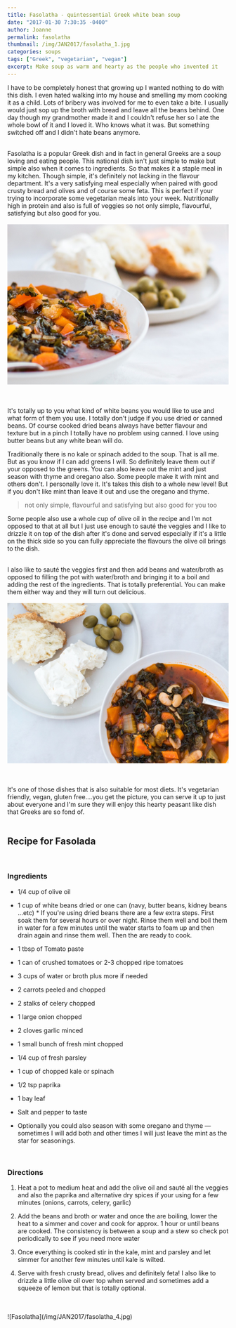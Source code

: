 ```yaml
---
title: Fasolatha - quintessential Greek white bean soup
date: "2017-01-30 7:30:35 -0400"
author: Joanne
permalink: fasolatha
thumbnail: /img/JAN2017/fasolatha_1.jpg
categories: soups
tags: ["Greek", "vegetarian", "vegan"]
excerpt: Make soup as warm and hearty as the people who invented it
---
```


I have to be completely honest that growing up I wanted nothing to do with this dish. I even hated walking into my house and smelling my mom cooking it as a child.  Lots of bribery was involved for me to even take a bite.  I usually would just sop up the broth with bread and leave all the beans behind.  One day though my grandmother made it and I couldn't refuse her so I ate the whole bowl of it and I loved it.  Who knows what it was. But something switched off and I didn't hate beans anymore.
<br>
<br>

Fasolatha is a popular Greek dish and in fact in general Greeks are a soup loving and eating people.  This national dish isn't just simple to make but simple also when it comes to ingredients. So that makes it a staple meal in my kitchen.  Though simple, it's definitely not lacking in the flavour department. It's a very satisfying meal especially when paired with good crusty bread and olives and of course some feta.  This is perfect if your trying to incorporate some vegetarian meals into your week. Nutritionally high in protein and also is full of veggies so not only simple, flavourful, satisfying but also good for you.
<br>
<br>
![Fasolatha](/img/JAN2017/fasolatha_2.jpg)  
<br>
<br>

It's totally up to you what kind of white beans you would like to use and what form of them you use. I totally don't judge if you use dried or canned beans.  Of course cooked dried beans always have better flavour and texture but in a pinch I totally have no problem using canned. I love using butter beans but any white bean will do.
<br>

Traditionally there is no kale or spinach added to the soup.  That is all me. But as you know if I can add greens I will. So definitely leave them out if your opposed to the greens. You can also leave out the mint and just season with thyme and oregano also. Some people make it with mint and others don't.  I personally love it.  It's takes this dish to a whole new level! But if you don't like mint than leave it out and use the oregano and thyme.

> not only simple, flavourful and satisfying but also good for you too

Some people also use a whole cup of olive oil in the recipe and I'm not opposed to that at all but I just use enough to sauté the veggies and I like to drizzle it on top of the dish after it's done and served especially if it's a little on the thick side so you can fully appreciate the flavours the olive oil brings to the dish.  
<br>

I also like to sauté the veggies first and then add beans and water/broth as opposed to filling the pot with water/broth and bringing it to a boil and adding the rest of the ingredients.  That is totally preferential.  You can make them either way and they will turn out delicious.
<br>
<br>
![Fasolatha](/img/JAN2017/fasolatha_3.jpg)  
<br>
<br>

It's one of those dishes that is also suitable for most diets. It's vegetarian friendly, vegan, gluten free....you get the picture, you can serve it up to just about everyone and I'm sure they will enjoy this hearty peasant like dish that Greeks are so fond of.  
<br>

## Recipe for Fasolada
<br>

### Ingredients

* 1/4 cup of olive oil

* 1 cup of white beans dried or one can (navy, butter beans, kidney beans ...etc) * If you're using dried beans there are a few extra steps.  First soak them for several hours or over night. Rinse them well and boil them in water for a few minutes until the water starts to foam up and then drain again and rinse them well.  Then the are ready to cook.

* 1  tbsp of Tomato paste

* 1 can of crushed tomatoes or 2-3 chopped ripe tomatoes

* 3 cups of water or broth plus more if needed

* 2 carrots peeled and chopped

* 2 stalks of celery chopped

* 1 large onion chopped

* 2 cloves garlic minced

* 1 small bunch of fresh mint chopped

* 1/4 cup of fresh parsley

* 1 cup of chopped kale or spinach

* 1/2 tsp paprika

* 1 bay leaf

* Salt and pepper to taste

*  Optionally you could also season with some oregano and thyme &mdash; sometimes I will add both and other times I will just leave the mint as the star for seasonings.

<br>

### Directions

1. Heat a pot to medium heat and add the olive oil and sauté all the veggies and also the paprika and alternative dry spices if your using for a few minutes (onions, carrots, celery, garlic)

1. Add the beans and broth or water and once the are boiling, lower the heat to a simmer and cover and cook for approx. 1 hour or until beans are cooked. The consistency is between a soup and a stew so check pot periodically to see if you need more water

1. Once everything is cooked stir in the kale, mint and parsley and let simmer for another few minutes until kale is wilted.  

1. Serve with fresh crusty bread, olives and definitely feta!
I also like to drizzle a little olive oil over top when served and sometimes add a squeeze of lemon but that is totally optional.

<br>
<br>
![Fasolatha](/img/JAN2017/fasolatha_4.jpg)

